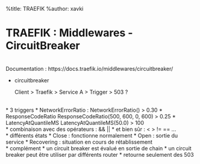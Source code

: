 %title: TRAEFIK
%author: xavki


# TRAEFIK : Middlewares - CircuitBreaker



<br>
Documentation : https://docs.traefik.io/middlewares/circuitbreaker/

* circuitbreaker

	Client > Traefik > Service A > Trigger > 503 ? 

<br>
* 3 triggers
		* NetworkErrorRatio : 
				NetworkErrorRatio() > 0.30
		* ResponseCodeRatio
				ResponseCodeRatio(500, 600, 0, 600) > 0.25
		* LatencyAtQuantileMS
				LatencyAtQuantileMS(50.0) > 100 

<br>
* combinaison avec des opérateurs : && ||
		* et bien sûr : < > != == ...

<br>
* différents états
    * Close : fonctionne normalement
    * Open : sortie du service
    * Recovering : situation en cours de rétablissement

<br>
* complément
		* un circuit breaker est évalué en sortie de chain
		* un circuit breaker peut être utiliser par différents router
		* retourne seulement des 503


